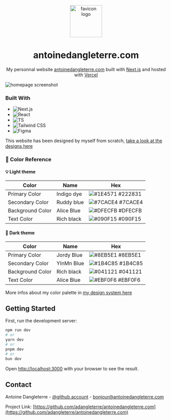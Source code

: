 <div align="center">
  <img alt="favicon logo" src="https://github.com/adangleterre/antoinedangleterre.com/assets/45876792/e3bfaf09-252b-4128-9167-5c5827b5cc97" width="100" />
</div>

<h1 align="center">
  antoinedangleterre.com
</h1>

<p align="center">
  My personnal website <a href="https://antoinedangleterre.com" target="_blank">antoinedangleterre.com</a> built with <a href="https://nextjs.org/" target="_blank">Next.js</a> and hosted with <a href="https://vercel.com/" target="_blank">Vercel</a>
</p>

![homepage screenshot](https://github.com/adangleterre/antoinedangleterre.com/assets/45876792/6d350b3d-cf38-4bd2-b607-b52faff8c4d8)

### Built With

- ![Next.js](https://github.com/adangleterre/adangleterre/assets/45876792/6794dcd6-6f38-4f39-bc37-f0dee5f5eb54)
- ![React](https://github.com/adangleterre/adangleterre/assets/45876792/0f15baaa-ca71-492a-998f-d00ecaf9aa2d)
- ![TS](https://img.shields.io/badge/TypeScript-007ACC?style=for-the-badge&logo=typescript&logoColor=white)
- ![Tailwind CSS](https://github.com/adangleterre/adangleterre/assets/45876792/3f077e10-688f-47b0-81ae-530fffa5c65f)
- ![Figma](https://github.com/adangleterre/adangleterre/assets/45876792/a73f8144-9420-48a3-bbff-513f29e33c11)

This website has been designed by myself from scratch, [take a look at the designs here](https://www.figma.com/file/4FZ8Bwpcui9nMTbN2JvWx5/Portfolio-perso?type=design&node-id=20%3A8&mode=design&t=3aF2dpyjIyXbiE4D-1)

### :art: Color Reference

#### 💡 Light theme

| Color            | Name       | Hex                                                              |
| ---------------- | ---------- | ---------------------------------------------------------------- |
| Primary Color    | Indigo dye | ![#1E4571](https://via.placeholder.com/10/1E4571?text=+) #222831 |
| Secondary Color  | Ruddy blue | ![#7CACE4](https://via.placeholder.com/10/7CACE4?text=+) #7CACE4 |
| Background Color | Alice Blue | ![#DFECFB](https://via.placeholder.com/10/DFECFB?text=+) #DFECFB |
| Text Color       | Rich black | ![#090F15](https://via.placeholder.com/10/090F15?text=+) #090F15 |

#### 🌃 Dark theme

| Color            | Name       | Hex                                                              |
| ---------------- | ---------- | ---------------------------------------------------------------- |
| Primary Color    | Jordy Blue | ![#8EB5E1](https://via.placeholder.com/10/8EB5E1?text=+) #8EB5E1 |
| Secondary Color  | YInMn Blue | ![#1B4C85](https://via.placeholder.com/10/1B4C85?text=+) #1B4C85 |
| Background Color | Rich black | ![#041121](https://via.placeholder.com/10/041121?text=+) #041121 |
| Text Color       | Alice Blue | ![#EBF0F6](https://via.placeholder.com/10/EBF0F6?text=+) #EBF0F6 |

More infos about my color palette in [my design system here](https://www.figma.com/file/4FZ8Bwpcui9nMTbN2JvWx5/Portfolio-perso?type=design&node-id=21%3A113&mode=design&t=3aF2dpyjIyXbiE4D-1)

## Getting Started

First, run the development server:

```bash
npm run dev
# or
yarn dev
# or
pnpm dev
# or
bun dev
```

Open [http://localhost:3000](http://localhost:3000) with your browser to see the result.

## Contact

Antoine Dangleterre - [@github account](https://github.com/adangleterre) - [bonjour@antoinedangleterre.com](mailto:bonjour@antoinedangleterre.com)

Project Link: [https://github.com/adangleterre/antoinedangleterre.com](https://github.com/adangleterre/antoinedangleterre.com)
